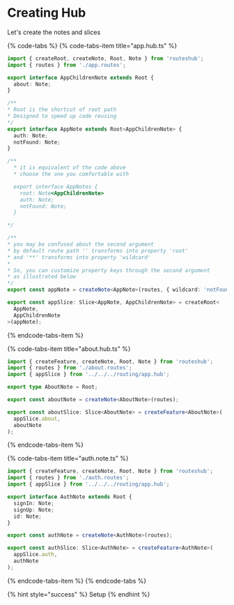 # Creating Hub

Let's create the notes and slices

{% code-tabs %}
{% code-tabs-item title="app.hub.ts" %}
```typescript
import { createRoot, createNote, Root, Note } from 'routeshub';
import { routes } from './app.routes';

export interface AppChildrenNote extends Root {
  about: Note;
}

/**
* Root is the shortcut of root path
* Designed to speed up code reusing
*/
export interface AppNote extends Root<AppChildrenNote> {
  auth: Note;
  notFound: Note;
}

/**
  * it is equivalent of the code above
  * choose the one you comfortable with

  export interface AppNotes {
    root: Note<AppChildrenNote>
    auth: Note;
    notFound: Note;
  }

*/

/**
* you may be confused about the second argument
* by default route path '' transforms into property 'root'
* and '**' transforms into property 'wildcard'
* 
* So, you can customize property keys through the second argument
* as illustrated below
*/
export const appNote = createNote<AppNote>(routes, { wildcard: 'notFound' });

export const appSlice: Slice<AppNote, AppChildrenNote> = createRoot<
  AppNote,
  AppChildrenNote
>(appNote);

```
{% endcode-tabs-item %}

{% code-tabs-item title="about.hub.ts" %}
```typescript
import { createFeature, createNote, Root, Note } from 'routeshub';
import { routes } from './about.routes';
import { appSlice } from '../../../routing/app.hub';

export type AboutNote = Root;

export const aboutNote = createNote<AboutNote>(routes);

export const aboutSlice: Slice<AboutNote> = createFeature<AboutNote>(
  appSlice.about,
  aboutNote
);

```
{% endcode-tabs-item %}

{% code-tabs-item title="auth.note.ts" %}
```typescript
import { createFeature, createNote, Root, Note } from 'routeshub';
import { routes } from './auth.routes';
import { appSlice } from '../../../routing/app.hub';

export interface AuthNote extends Root {
  signIn: Note;
  signUp: Note;
  id: Note;
}

export const authNote = createNote<AuthNote>(routes);

export const authSlice: Slice<AuthNote> = createFeature<AuthNote>(
  appSlice.auth,
  authNote
);

```
{% endcode-tabs-item %}
{% endcode-tabs %}

{% hint style="success" %}
Setup
{% endhint %}



